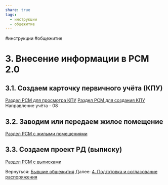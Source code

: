 ```yaml
---
share: true
tags:
  - инструкции
  - общежитие
---
```

#инструкции #общежитие
# 3. Внесение информации в РСМ 2.0
## 3.1. Создаем карточку первичного учёта (КПУ)
[Раздел РСМ для просмотра КПУ](http://webrsm.mlc.gov:5222/RegistersView/KursKpu)
[Раздел РСМ для создания КПУ](http://webrsm.mlc.gov:5222/RegistersView/KursDeclaration)
Направление учёта - 08
## 3.2. Заводим или передаем жилое помещение
[Раздел РСМ с жилыми помещениями](http://webrsm.mlc.gov:5222/RegistersView/KursLivingSpace)
## 3.3. Создаем проект РД (выписку)
[Раздел РСМ с выписками](http://webrsm.mlc.gov:5222/RegistersView/KursOrder)

Вернуться: [Бывшие общежития](Алгоритмы%20работы/Бывшие%20общежития/Бывшие%20общежития.md)
Далее: [4. Подготовка и согласование распоряжения](4.%20Подготовка%20и%20согласование%20распоряжения.md)